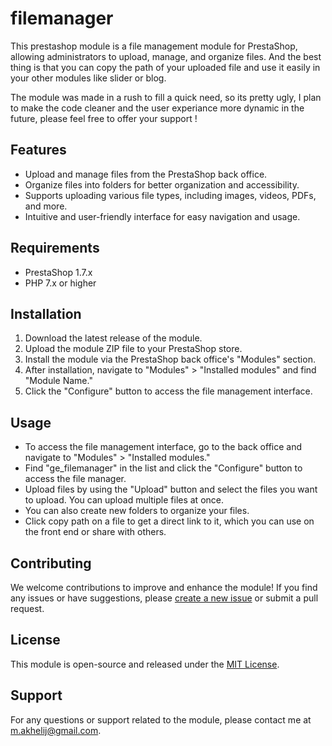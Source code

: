 # filemanager

This prestashop module is a file management module for PrestaShop, allowing administrators to upload, manage, and organize files. And the best thing is that you can copy the path of your uploaded file and use it easily in your other modules like slider or blog.

The module was made in a rush to fill a quick need, so its pretty ugly, I plan to make the code cleaner and the user experiance more dynamic in the future, please feel free to offer your support !

## Features

- Upload and manage files from the PrestaShop back office.
- Organize files into folders for better organization and accessibility.
- Supports uploading various file types, including images, videos, PDFs, and more.
- Intuitive and user-friendly interface for easy navigation and usage.

## Requirements

- PrestaShop 1.7.x
- PHP 7.x or higher

## Installation

1. Download the latest release of the module.
2. Upload the module ZIP file to your PrestaShop store.
3. Install the module via the PrestaShop back office's "Modules" section.
4. After installation, navigate to "Modules" > "Installed modules" and find "Module Name."
5. Click the "Configure" button to access the file management interface.

## Usage

- To access the file management interface, go to the back office and navigate to "Modules" > "Installed modules."
- Find "ge_filemanager" in the list and click the "Configure" button to access the file manager.
- Upload files by using the "Upload" button and select the files you want to upload. You can upload multiple files at once.
- You can also create new folders to organize your files.
- Click copy path on a file to get a direct link to it, which you can use on the front end or share with others.

## Contributing

We welcome contributions to improve and enhance the module! If you find any issues or have suggestions, please [create a new issue](https://github.com/akhelij/prestashop_filemanager/issues) or submit a pull request.

## License

This module is open-source and released under the [MIT License](https://opensource.org/licenses/MIT).

## Support

For any questions or support related to the module, please contact me at m.akhelij@gmail.com.
